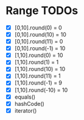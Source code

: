 # Range TODOs

- [x] [0,10].round(0) = 0
- [x] [0,10].round(10) = 10
- [x] [0,10].round(11) = 0
- [x] [0,10].round(-1) = 10
- [x] [1,10].round(0) = 10
- [x] [1,10].round(1) = 1
- [x] [1,10].round(10) = 10
- [x] [1,10].round(11) = 1
- [x] [1,10].round(-1) = 9
- [x] [1,10].round(-10) = 10
- [x] equals()
- [x] hashCode()
- [x] iterator()
